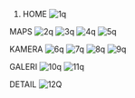 1. HOME
![1q](https://github.com/user-attachments/assets/d0f9c75f-3676-4cfe-9e83-8692c1b630d6)

MAPS
![2q](https://github.com/user-attachments/assets/236afeca-f5da-4e31-9db8-c0e319152bff)
![3q](https://github.com/user-attachments/assets/3ba3089f-7669-4ad7-9860-a4cc02fb6835)
![4q](https://github.com/user-attachments/assets/21282bc2-7bc3-4406-af77-f6eb259f9193)
![5q](https://github.com/user-attachments/assets/b143bddc-8ca2-4aba-b667-d6b421bf4277)

KAMERA
![6q](https://github.com/user-attachments/assets/fb0b0dbb-2dea-4888-892c-d4e71314077d)
![7q](https://github.com/user-attachments/assets/1b31fd8a-a42c-4f1a-ae09-7cb72345275a)
![8q](https://github.com/user-attachments/assets/008293f5-a898-46b0-adbb-b6740f15b536)
![9q](https://github.com/user-attachments/assets/4c4c5880-ad5b-45e7-ad91-aceb7379be86)

GALERI
![10q](https://github.com/user-attachments/assets/dcc6d2ba-c5c1-4edf-8b7d-6fc1dd8f9471)
![11q](https://github.com/user-attachments/assets/324730bc-db25-4fb0-b258-2d3f4fe20068)

DETAIL
![12Q](https://github.com/user-attachments/assets/45195ac5-1146-4e68-b1d0-fbdb2f7a479d)
